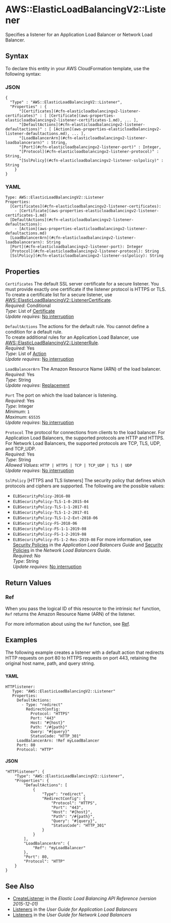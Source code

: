 # AWS::ElasticLoadBalancingV2::Listener<a name="aws-resource-elasticloadbalancingv2-listener"></a>

Specifies a listener for an Application Load Balancer or Network Load Balancer\.

## Syntax<a name="aws-resource-elasticloadbalancingv2-listener-syntax"></a>

To declare this entity in your AWS CloudFormation template, use the following syntax:

### JSON<a name="aws-resource-elasticloadbalancingv2-listener-syntax.json"></a>

```
{
  "Type" : "AWS::ElasticLoadBalancingV2::Listener",
  "Properties" : {
      "[Certificates](#cfn-elasticloadbalancingv2-listener-certificates)" : [ [Certificate](aws-properties-elasticloadbalancingv2-listener-certificates-1.md), ... ],
      "[DefaultActions](#cfn-elasticloadbalancingv2-listener-defaultactions)" : [ [Action](aws-properties-elasticloadbalancingv2-listener-defaultactions.md), ... ],
      "[LoadBalancerArn](#cfn-elasticloadbalancingv2-listener-loadbalancerarn)" : String,
      "[Port](#cfn-elasticloadbalancingv2-listener-port)" : Integer,
      "[Protocol](#cfn-elasticloadbalancingv2-listener-protocol)" : String,
      "[SslPolicy](#cfn-elasticloadbalancingv2-listener-sslpolicy)" : String
    }
}
```

### YAML<a name="aws-resource-elasticloadbalancingv2-listener-syntax.yaml"></a>

```
Type: AWS::ElasticLoadBalancingV2::Listener
Properties: 
  [Certificates](#cfn-elasticloadbalancingv2-listener-certificates): 
    - [Certificate](aws-properties-elasticloadbalancingv2-listener-certificates-1.md)
  [DefaultActions](#cfn-elasticloadbalancingv2-listener-defaultactions): 
    - [Action](aws-properties-elasticloadbalancingv2-listener-defaultactions.md)
  [LoadBalancerArn](#cfn-elasticloadbalancingv2-listener-loadbalancerarn): String
  [Port](#cfn-elasticloadbalancingv2-listener-port): Integer
  [Protocol](#cfn-elasticloadbalancingv2-listener-protocol): String
  [SslPolicy](#cfn-elasticloadbalancingv2-listener-sslpolicy): String
```

## Properties<a name="aws-resource-elasticloadbalancingv2-listener-properties"></a>

`Certificates`  <a name="cfn-elasticloadbalancingv2-listener-certificates"></a>
The default SSL server certificate for a secure listener\. You must provide exactly one certificate if the listener protocol is HTTPS or TLS\.  
To create a certificate list for a secure listener, use [AWS::ElasticLoadBalancingV2::ListenerCertificate](https://docs.aws.amazon.com/AWSCloudFormation/latest/UserGuide/aws-resource-elasticloadbalancingv2-listenercertificate.html)\.  
*Required*: Conditional  
*Type*: List of [Certificate](aws-properties-elasticloadbalancingv2-listener-certificates-1.md)  
*Update requires*: [No interruption](https://docs.aws.amazon.com/AWSCloudFormation/latest/UserGuide/using-cfn-updating-stacks-update-behaviors.html#update-no-interrupt)

`DefaultActions`  <a name="cfn-elasticloadbalancingv2-listener-defaultactions"></a>
The actions for the default rule\. You cannot define a condition for a default rule\.  
To create additional rules for an Application Load Balancer, use [AWS::ElasticLoadBalancingV2::ListenerRule](https://docs.aws.amazon.com/AWSCloudFormation/latest/UserGuide/aws-resource-elasticloadbalancingv2-listenerrule.html)\.  
*Required*: Yes  
*Type*: List of [Action](aws-properties-elasticloadbalancingv2-listener-defaultactions.md)  
*Update requires*: [No interruption](https://docs.aws.amazon.com/AWSCloudFormation/latest/UserGuide/using-cfn-updating-stacks-update-behaviors.html#update-no-interrupt)

`LoadBalancerArn`  <a name="cfn-elasticloadbalancingv2-listener-loadbalancerarn"></a>
The Amazon Resource Name \(ARN\) of the load balancer\.  
*Required*: Yes  
*Type*: String  
*Update requires*: [Replacement](https://docs.aws.amazon.com/AWSCloudFormation/latest/UserGuide/using-cfn-updating-stacks-update-behaviors.html#update-replacement)

`Port`  <a name="cfn-elasticloadbalancingv2-listener-port"></a>
The port on which the load balancer is listening\.  
*Required*: Yes  
*Type*: Integer  
*Minimum*: `1`  
*Maximum*: `65535`  
*Update requires*: [No interruption](https://docs.aws.amazon.com/AWSCloudFormation/latest/UserGuide/using-cfn-updating-stacks-update-behaviors.html#update-no-interrupt)

`Protocol`  <a name="cfn-elasticloadbalancingv2-listener-protocol"></a>
The protocol for connections from clients to the load balancer\. For Application Load Balancers, the supported protocols are HTTP and HTTPS\. For Network Load Balancers, the supported protocols are TCP, TLS, UDP, and TCP\_UDP\.  
*Required*: Yes  
*Type*: String  
*Allowed Values*: `HTTP | HTTPS | TCP | TCP_UDP | TLS | UDP`  
*Update requires*: [No interruption](https://docs.aws.amazon.com/AWSCloudFormation/latest/UserGuide/using-cfn-updating-stacks-update-behaviors.html#update-no-interrupt)

`SslPolicy`  <a name="cfn-elasticloadbalancingv2-listener-sslpolicy"></a>
\[HTTPS and TLS listeners\] The security policy that defines which protocols and ciphers are supported\. The following are the possible values:  
+  `ELBSecurityPolicy-2016-08` 
+  `ELBSecurityPolicy-TLS-1-0-2015-04` 
+  `ELBSecurityPolicy-TLS-1-1-2017-01` 
+  `ELBSecurityPolicy-TLS-1-2-2017-01` 
+  `ELBSecurityPolicy-TLS-1-2-Ext-2018-06` 
+  `ELBSecurityPolicy-FS-2018-06` 
+  `ELBSecurityPolicy-FS-1-1-2019-08` 
+  `ELBSecurityPolicy-FS-1-2-2019-08` 
+  `ELBSecurityPolicy-FS-1-2-Res-2019-08` 
For more information, see [Security Policies](https://docs.aws.amazon.com/elasticloadbalancing/latest/application/create-https-listener.html#describe-ssl-policies) in the *Application Load Balancers Guide* and [Security Policies](https://docs.aws.amazon.com/elasticloadbalancing/latest/network/create-tls-listener.html#describe-ssl-policies) in the *Network Load Balancers Guide*\.  
*Required*: No  
*Type*: String  
*Update requires*: [No interruption](https://docs.aws.amazon.com/AWSCloudFormation/latest/UserGuide/using-cfn-updating-stacks-update-behaviors.html#update-no-interrupt)

## Return Values<a name="aws-resource-elasticloadbalancingv2-listener-return-values"></a>

### Ref<a name="aws-resource-elasticloadbalancingv2-listener-return-values-ref"></a>

 When you pass the logical ID of this resource to the intrinsic `Ref` function, `Ref` returns the Amazon Resource Name \(ARN\) of the listener\.

For more information about using the `Ref` function, see [Ref](https://docs.aws.amazon.com/AWSCloudFormation/latest/UserGuide/intrinsic-function-reference-ref.html)\.

## Examples<a name="aws-resource-elasticloadbalancingv2-listener--examples"></a>

The following example creates a listener with a default action that redirects HTTP requests on port 80 to HTTPS requests on port 443, retaining the original host name, path, and query string\.

### <a name="aws-resource-elasticloadbalancingv2-listener--examples--"></a>

#### YAML<a name="aws-resource-elasticloadbalancingv2-listener--examples----yaml"></a>

```
HTTPlistener:
   Type: "AWS::ElasticLoadBalancingV2::Listener"
   Properties:
     DefaultActions:
       - Type: "redirect"
         RedirectConfig:
           Protocol: "HTTPS"
           Port: "443"
           Host: "#{host}"
           Path: "/#{path}"
           Query: "#{query}"
           StatusCode: "HTTP_301"
     LoadBalancerArn: !Ref myLoadBalancer
     Port: 80
     Protocol: "HTTP"
```

#### JSON<a name="aws-resource-elasticloadbalancingv2-listener--examples----json"></a>

```
"HTTPlistener": {
    "Type": "AWS::ElasticLoadBalancingV2::Listener",
    "Properties": {
        "DefaultActions": [
            {
                "Type": "redirect",
                "RedirectConfig": {
                    "Protocol": "HTTPS",
                    "Port": "443",
                    "Host": "#{host}",
                    "Path": "/#{path}",
                    "Query": "#{query}",
                    "StatusCode": "HTTP_301"
                }
            }
        ],
        "LoadBalancerArn": {
            "Ref": "myLoadBalancer"
        },
        "Port": 80,
        "Protocol": "HTTP"
    }
}
```

## See Also<a name="aws-resource-elasticloadbalancingv2-listener--seealso"></a>
+  [CreateListener](https://docs.aws.amazon.com/elasticloadbalancing/latest/APIReference/API_CreateListener.html) in the *Elastic Load Balancing API Reference \(version 2015\-12\-01\)* 
+  [Listeners](https://docs.aws.amazon.com/elasticloadbalancing/latest/application/load-balancer-listeners.html) in the *User Guide for Application Load Balancers* 
+  [Listeners](https://docs.aws.amazon.com/elasticloadbalancing/latest/network/load-balancer-listeners.html) in the *User Guide for Network Load Balancers* 